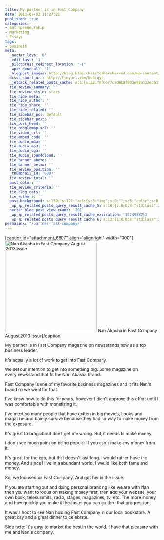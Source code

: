 ```yaml
---
title: My partner is in Fast Company
date: 2013-07-02 11:27:21
published: true
categories:
- Entrepreneurship
- Marketing
- Essays
tags:
- business
meta:
  _nectar_love: '0'
  _edit_last: '1'
  _pilotpress_redirect_location: "-1"
  _wpas_done_all: '1'
  _blogpost_images: http://blog.blog.christophersherrod.com/wp-content/uploads/images/video1.jpg
  dcssb_short_url: http://tinyurl.com/ku3cqyc
  _jetpack_related_posts_cache: a:1:{s:32:"8f6677c9d6b0f903e98ad32ec61f8deb";a:2:{s:7:"expires";i:1499395681;s:7:"payload";a:3:{i:0;a:1:{s:2:"id";i:7851;}i:1;a:1:{s:2:"id";i:4954;}i:2;a:1:{s:2:"id";i:655;}}}}
  tie_review_summary: ''
  tie_review_style: stars
  tie_hide_meta: ''
  tie_hide_author: ''
  tie_hide_share: ''
  tie_hide_related: ''
  tie_sidebar_pos: default
  tie_sidebar_post: ''
  tie_post_head: ''
  tie_googlemap_url: ''
  tie_video_url: ''
  tie_embed_code: ''
  tie_audio_m4a: ''
  tie_audio_mp3: ''
  tie_audio_oga: ''
  tie_audio_soundcloud: ''
  tie_banner_above: ''
  tie_banner_below: ''
  tie_review_position: ''
  _thumbnail_id: '6807'
  tie_review_total: ''
  post_color: ''
  tie_review_criteria: ''
  tie_blog_cats: ''
  tie_authors: ''
  post_background: s:130:"s:121:"a:6:{s:3:"img";s:0:"";s:5:"color";s:0:"";s:6:"repeat";s:0:"";s:10:"attachment";s:0:"";s:3:"hor";s:0:"";s:3:"ver";s:0:"";}";";
  _wp_rp_related_posts_query_result_cache_5: a:10:{i:0;O:8:"stdClass":2:{s:7:"post_id";s:2:"61";s:5:"score";s:17:"75.98439273033289";}i:1;O:8:"stdClass":2:{s:7:"post_id";s:4:"7097";s:5:"score";s:17:"69.20234346930462";}i:2;O:8:"stdClass":2:{s:7:"post_id";s:4:"6684";s:5:"score";s:17:"65.09415699440672";}i:3;O:8:"stdClass":2:{s:7:"post_id";s:4:"6817";s:5:"score";s:17:"60.65092493353415";}i:4;O:8:"stdClass":2:{s:7:"post_id";s:4:"6880";s:5:"score";s:17:"58.19228271637232";}i:5;O:8:"stdClass":2:{s:7:"post_id";s:4:"4056";s:5:"score";s:17:"40.12708880662102";}i:6;O:8:"stdClass":2:{s:7:"post_id";s:4:"6885";s:5:"score";s:18:"37.265105395675434";}i:7;O:8:"stdClass":2:{s:7:"post_id";s:2:"98";s:5:"score";s:17:"34.09385086826696";}i:8;O:8:"stdClass":2:{s:7:"post_id";s:3:"310";s:5:"score";s:17:"22.16097655112555";}i:9;O:8:"stdClass":2:{s:7:"post_id";s:4:"6776";s:5:"score";s:17:"19.56241058279274";}}
  nectar_blog_post_view_count: '201'
  _wp_rp_related_posts_query_result_cache_expiration: '1524958253'
  _wp_rp_related_posts_query_result_cache_6: a:12:{i:0;O:8:"stdClass":2:{s:7:"post_id";s:2:"61";s:5:"score";s:18:"136.90450996192726";}i:1;O:8:"stdClass":2:{s:7:"post_id";s:4:"6817";s:5:"score";s:18:"109.52235129537715";}i:2;O:8:"stdClass":2:{s:7:"post_id";s:4:"7097";s:5:"score";s:17:"98.29513766689897";}i:3;O:8:"stdClass":2:{s:7:"post_id";s:4:"6880";s:5:"score";s:17:"68.09197515501265";}i:4;O:8:"stdClass":2:{s:7:"post_id";s:4:"8360";s:5:"score";s:17:"56.94943897884988";}i:5;O:8:"stdClass":2:{s:7:"post_id";s:4:"1179";s:5:"score";s:17:"53.62373942800071";}i:6;O:8:"stdClass":2:{s:7:"post_id";s:4:"6885";s:5:"score";s:17:"45.67637153593715";}i:7;O:8:"stdClass":2:{s:7:"post_id";s:4:"1299";s:5:"score";s:17:"43.82641799502369";}i:8;O:8:"stdClass":2:{s:7:"post_id";s:4:"4935";s:5:"score";s:17:"43.54445888400154";}i:9;O:8:"stdClass":2:{s:7:"post_id";s:4:"8192";s:5:"score";s:16:"41.3666924176314";}i:10;O:8:"stdClass":2:{s:7:"post_id";s:4:"4873";s:5:"score";s:16:"41.3666924176314";}i:11;O:8:"stdClass":2:{s:7:"post_id";s:2:"98";s:5:"score";s:16:"41.3666924176314";}}
permalink: "/partner-fast-company/"
---
```

[caption id="attachment_6807" align="alignright" width="300"]<img class="size-medium wp-image-6807" alt="Nan Akasha in Fast Company August 2013 issue" src="{{ site.baseurl }}/posts/2013/07/NanAkashaFastCompany-300x300.jpg" width="300" height="300" /> Nan Akasha in Fast Company August 2013 issue[/caption]

My partner is in Fast Company magazine on newsstands now as a top business leader.

It's actually a lot of work to get into Fast Company.

We set our intention to get into something big. Some magazine on every newsstand that fit the Nan Akasha brand.

Fast Company is one of my favorite business magazines and it fits Nan's brand so we went for that.

I've know how to do this for years, however I didn't approve this effort until I was comfortable with monetizing it.

I've meet so many people that have gotten in big movies, books and magazine and barely survive because they had no way to make money from the exposure.

It's great to brag about don't get me wrong. But, it needs to make money.

I don't see much point on being popular if you can't make any money from it.

It's great for the ego, but that doesn't last long. I would rather have the money. And since I live in a abundant world, I would like both fame and money.

So, we focused on Fast Company. And got her in the issue.

If you are starting out and doing personal branding like we are with Nan then you want to focus on making money first, then add your website, your own book, telesummits, radio, stages, magazines, tv, etc. The more money and how quickly you make it the faster you can go thru that progression.

It was a hoot to see Nan holding Fast Company in our local bookstore. A great day and a great dinner to celebrate.

Side note: It's easy to market the best in the world. I have that pleasure with me and Nan's company.</p>
